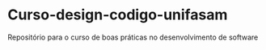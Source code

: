 # Curso-design-codigo-unifasam
Repositório para o curso de boas práticas no desenvolvimento de software
